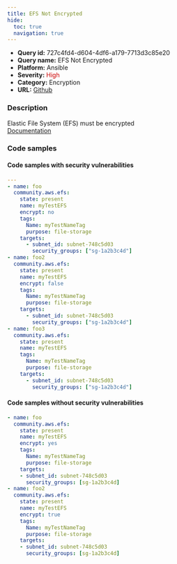 ```yaml
---
title: EFS Not Encrypted
hide:
  toc: true
  navigation: true
---
```


<style>
  .highlight .hll {
    background-color: #ff171742;
  }
  .md-content {
    max-width: 1100px;
    margin: 0 auto;
  }
</style>

-   **Query id:** 727c4fd4-d604-4df6-a179-7713d3c85e20
-   **Query name:** EFS Not Encrypted
-   **Platform:** Ansible
-   **Severity:** <span style="color:#C00">High</span>
-   **Category:** Encryption
-   **URL:** [Github](https://github.com/Checkmarx/kics/tree/master/assets/queries/ansible/aws/efs_not_encrypted)

### Description
Elastic File System (EFS) must be encrypted<br>
[Documentation](https://docs.ansible.com/ansible/latest/collections/community/aws/efs_module.html#parameter-encrypt)

### Code samples
#### Code samples with security vulnerabilities
```yaml title="Postitive test num. 1 - yaml file" hl_lines="17 6 25"
---
- name: foo
  community.aws.efs:
    state: present
    name: myTestEFS
    encrypt: no
    tags:
      Name: myTestNameTag
      purpose: file-storage
    targets:
      - subnet_id: subnet-748c5d03
        security_groups: ["sg-1a2b3c4d"]
- name: foo2
  community.aws.efs:
    state: present
    name: myTestEFS
    encrypt: false
    tags:
      Name: myTestNameTag
      purpose: file-storage
    targets:
      - subnet_id: subnet-748c5d03
        security_groups: ["sg-1a2b3c4d"]
- name: foo3
  community.aws.efs:
    state: present
    name: myTestEFS
    tags:
      Name: myTestNameTag
      purpose: file-storage
    targets:
      - subnet_id: subnet-748c5d03
        security_groups: ["sg-1a2b3c4d"]

```


#### Code samples without security vulnerabilities
```yaml title="Negative test num. 1 - yaml file"
- name: foo
  community.aws.efs:
    state: present
    name: myTestEFS
    encrypt: yes
    tags:
      Name: myTestNameTag
      purpose: file-storage
    targets:
    - subnet_id: subnet-748c5d03
      security_groups: [sg-1a2b3c4d]
- name: foo2
  community.aws.efs:
    state: present
    name: myTestEFS
    encrypt: true
    tags:
      Name: myTestNameTag
      purpose: file-storage
    targets:
    - subnet_id: subnet-748c5d03
      security_groups: [sg-1a2b3c4d]

```
